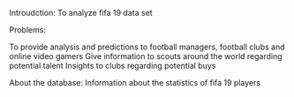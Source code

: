 Introudction:
To analyze fifa 19 data set

Problems:

To provide analysis and predictions to football managers, football clubs and online video gamers
 Give information to scouts around the world regarding potential talent
Insights to clubs regarding potential buys 

About the database:
Information about the statistics of fifa 19 players 

